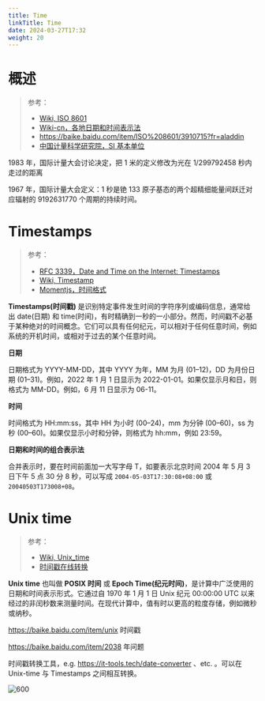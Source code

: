 ```yaml
---
title: Time
linkTitle: Time
date: 2024-03-27T17:32
weight: 20
---
```


# 概述

> 参考：
>
> - [Wiki, ISO 8601](https://en.wikipedia.org/wiki/ISO_8601)
> - [Wiki-cn，各地日期和时间表示法](https://zh.wikipedia.org/zh-hans/%E5%90%84%E5%9C%B0%E6%97%A5%E6%9C%9F%E5%92%8C%E6%97%B6%E9%97%B4%E8%A1%A8%E7%A4%BA%E6%B3%95)
> - https://baike.baidu.com/item/ISO%208601/3910715?fr=aladdin
> - [中国计量科学研究院，SI 基本单位](https://www.nim.ac.cn/520/node/4.html)

1983 年，国际计量大会讨论决定，把 1 米的定义修改为光在 1/299792458 秒内走过的距离

1967 年，国际计量大会定义：1 秒是铯 133 原子基态的两个超精细能量间跃迁对应辐射的 9192631770 个周期的持续时间。

# Timestamps

> 参考：
>
> - [RFC 3339，Date and Time on the Internet: Timestamps](https://tools.ietf.org/html/rfc3339)
> - [Wiki, Timestamp](https://en.wikipedia.org/wiki/Timestamp)
> - [Momentjs，时间格式](https://momentjs.com/docs/#/displaying/)

**Timestamps(时间戳)** 是识别特定事件发生时间的字符序列或编码信息，通常给出 date(日期) 和 time(时间)，有时精确到一秒的一小部分。然而，时间戳不必基于某种绝对的时间概念。它们可以具有任何纪元，可以相对于任何任意时间，例如系统的开机时间，或相对于过去的某个任意时间。

**日期**

日期格式为 YYYY-MM-DD，其中 YYYY 为年，MM 为月 (01–12)，DD 为月份日期 (01–31)。例如，2022 年 1 月 1 日显示为 2022-01-01。如果仅显示月和日，则格式为 MM-DD。例如，6 月 11 日显示为 06-11。

**时间**

时间格式为 HH:mm:ss，其中 HH 为小时 (00–24)，mm 为分钟 (00–60)，ss 为秒 (00–60)。如果仅显示小时和分钟，则格式为 hh:mm，例如 23:59。

**日期和时间的组合表示法**

合并表示时，要在时间前面加一大写字母 T，如要表示北京时间 2004 年 5 月 3 日下午 5 点 30 分 8 秒，可以写成 `2004-05-03T17:30:08+08:00` 或 `20040503T173008+08`。

# Unix time

> 参考：
>
> - [Wiki, Unix_time](https://en.wikipedia.org/wiki/Unix_time)
> - [时间戳在线转换](https://www.bejson.com/convert/unix/)

**Unix time** 也叫做 **POSIX 时间** 或 **Epoch Time(纪元时间)**，是计算中广泛使用的日期和时间表示形式。它通过自 1970 年 1 月 1 日 Unix 纪元 00:00:00 UTC 以来经过的非闰秒数来测量时间。在现代计算中，值有时以更高的粒度存储，例如微秒或纳秒。

<https://baike.baidu.com/item/unix> 时间戳

<https://baike.baidu.com/item/2038> 年问题

时间戳转换工具，e.g. https://it-tools.tech/date-converter 、etc. 。可以在 Unix-time 与 Timestamps 之间相互转换。

![600](https://notes-learning.oss-cn-beijing.aliyuncs.com/time/time_converter.png)


